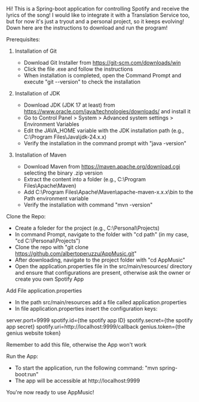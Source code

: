 Hi! This is a Spring-boot application for controlling Spotify and receive the lyrics of the song!
I would like to integrate it with a Translation Service too, but for now it's just a tryout and a personal project, so it keeps evolving!
Down here are the instructions to download and run the program!


Prerequisites:

1. Installation of Git
   - Download Git Installer from https://git-scm.com/downloads/win
   - Click the file .exe and follow the instructions
   - When installation is completed, open the Command Prompt and execute "git --version" to check the installation
  
2. Installation of JDK
   - Download JDK (JDK 17 at least) from https://www.oracle.com/java/technologies/downloads/ and install it
   - Go to Control Panel > System > Advanced system settings > Environment Variables
   - Edit the JAVA_HOME variable with the JDK installation path (e.g., C:\Program Files\Java\jdk-24.x.x)
   - Verify the installation in the command prompt with "java -version"
  
3. Installation of Maven
   - Download Maven from https://maven.apache.org/download.cgi selecting the binary .zip version
   - Extract the content into a folder (e.g., C:\Program Files\Apache\Maven)
   - Add C:\Program Files\Apache\Maven\apache-maven-x.x.x\bin to the Path environment variable
   - Verify the installation with command "mvn -version"
  

Clone the Repo:

- Create a foleder for the project (e.g., C:\Personal\Projects)
- In command Prompt, navigate to the folder with "cd path" (in my case, "cd C:\Personal\Projects")
- Clone the repo with "git clone https://github.com/albertoperuzzu/AppMusic.git"
- After downloading, navigate to the project folder with "cd AppMusic"
- Open the application.properties file in the src/main/resources/ directory and ensure that configurations are present, otherwise ask the owner or create you own Spotify App


Add File application.properties
- In the path src/main/resources add a file called application.properties
- In file application.properties insert the configuration keys:
  
server.port=9999
spotify.id={the spotify app ID}
spotify.secret={the spotify app secret}
spotify.uri=http://localhost:9999/callback
genius.token={the genius website token}

Remember to add this file, otherwise the App won't work


Run the App:

- To start the application, run the following command: "mvn spring-boot:run"
- The app will be accessible at http://localhost:9999


You're now ready to use AppMusic! 
